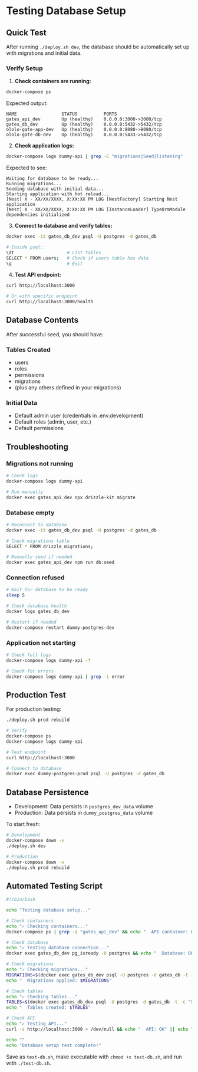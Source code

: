 # Testing Database Setup

## Quick Test

After running `./deploy.sh dev`, the database should be automatically set up with migrations and initial data.

### Verify Setup

1. **Check containers are running:**
```bash
docker-compose ps
```

Expected output:
```
NAME                 STATUS          PORTS
gates_api_dev        Up (healthy)    0.0.0.0:3000->3000/tcp
gates_db_dev         Up (healthy)    0.0.0.0:5432->5432/tcp
ololo-gate-app-dev   Up (healthy)    0.0.0.0:8080->8080/tcp
ololo-gate-db-dev    Up (healthy)    0.0.0.0:5433->5432/tcp
```

2. **Check application logs:**
```bash
docker-compose logs dummy-api | grep -E "migrations|Seed|listening"
```

Expected to see:
```
Waiting for database to be ready...
Running migrations...
Seeding database with initial data...
Starting application with hot reload...
[Nest] X - XX/XX/XXXX, X:XX:XX PM LOG [NestFactory] Starting Nest application
[Nest] X - XX/XX/XXXX, X:XX:XX PM LOG [InstanceLoader] TypeOrmModule dependencies initialized
```

3. **Connect to database and verify tables:**
```bash
docker exec -it gates_db_dev psql -U postgres -d gates_db

# Inside psql:
\dt                    # List tables
SELECT * FROM users;   # Check if users table has data
\q                     # Exit
```

4. **Test API endpoint:**
```bash
curl http://localhost:3000

# Or with specific endpoint
curl http://localhost:3000/health
```

## Database Contents

After successful seed, you should have:

### Tables Created
- users
- roles
- permissions
- migrations
- (plus any others defined in your migrations)

### Initial Data
- Default admin user (credentials in .env.development)
- Default roles (admin, user, etc.)
- Default permissions

## Troubleshooting

### Migrations not running
```bash
# Check logs
docker-compose logs dummy-api

# Run manually
docker exec gates_api_dev npx drizzle-kit migrate
```

### Database empty
```bash
# Reconnect to database
docker exec -it gates_db_dev psql -U postgres -d gates_db

# Check migrations table
SELECT * FROM drizzle_migrations;

# Manually seed if needed
docker exec gates_api_dev npm run db:seed
```

### Connection refused
```bash
# Wait for database to be ready
sleep 5

# Check database health
docker logs gates_db_dev

# Restart if needed
docker-compose restart dummy-postgres-dev
```

### Application not starting
```bash
# Check full logs
docker-compose logs dummy-api -f

# Check for errors
docker-compose logs dummy-api | grep -i error
```

## Production Test

For production testing:

```bash
./deploy.sh prod rebuild

# Verify
docker-compose ps
docker-compose logs dummy-api

# Test endpoint
curl http://localhost:3000

# Connect to database
docker exec dummy-postgres-prod psql -U postgres -d gates_db
```

## Database Persistence

- Development: Data persists in `postgres_dev_data` volume
- Production: Data persists in `dummy_postgres_data` volume

To start fresh:
```bash
# Development
docker-compose down -v
./deploy.sh dev

# Production
docker-compose down -v
./deploy.sh prod rebuild
```

## Automated Testing Script

```bash
#!/bin/bash

echo "Testing database setup..."

# Check containers
echo "✓ Checking containers..."
docker-compose ps | grep -q "gates_api_dev" && echo "  API container: OK" || echo "  API container: FAILED"

# Check database
echo "✓ Testing database connection..."
docker exec gates_db_dev pg_isready -U postgres && echo "  Database: OK" || echo "  Database: FAILED"

# Check migrations
echo "✓ Checking migrations..."
MIGRATIONS=$(docker exec gates_db_dev psql -U postgres -d gates_db -t -c "SELECT COUNT(*) FROM drizzle_migrations;")
echo "  Migrations applied: $MIGRATIONS"

# Check tables
echo "✓ Checking tables..."
TABLES=$(docker exec gates_db_dev psql -U postgres -d gates_db -t -c "SELECT COUNT(*) FROM information_schema.tables WHERE table_schema='public';")
echo "  Tables created: $TABLES"

# Check API
echo "✓ Testing API..."
curl -s http://localhost:3000 > /dev/null && echo "  API: OK" || echo "  API: FAILED"

echo ""
echo "Database setup test complete!"
```

Save as `test-db.sh`, make executable with `chmod +x test-db.sh`, and run with `./test-db.sh`.
